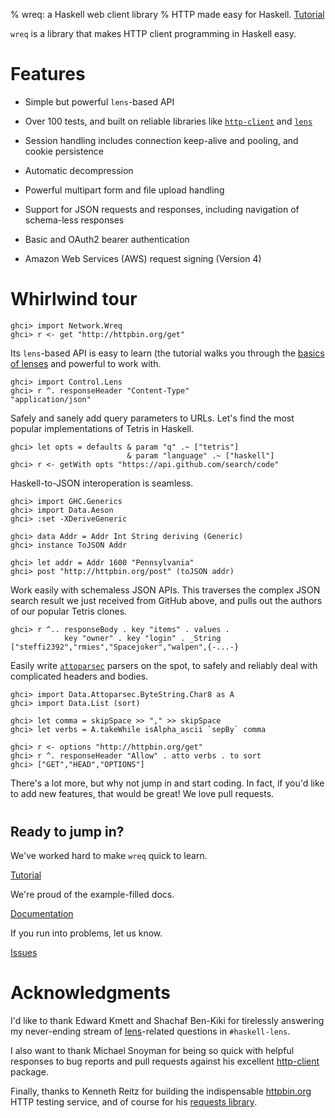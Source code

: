 % wreq: a Haskell web client library
% HTTP made easy for Haskell.
  <a href="tutorial.html" class="btn btn-primary btn-lg" role="button">Tutorial</a>



`wreq` is a library that makes HTTP client programming in Haskell
easy.


# Features

* Simple but powerful `lens`-based API

* Over 100 tests, and built on reliable libraries like [`http-client`](http://hackage.haskell.org/package/http-client/)
  and [`lens`](https://lens.github.io/)

* Session handling includes connection keep-alive and pooling, and
  cookie persistence

* Automatic decompression

* Powerful multipart form and file upload handling

* Support for JSON requests and responses, including navigation of
  schema-less responses

* Basic and OAuth2 bearer authentication

* Amazon Web Services (AWS) request signing (Version 4)

# Whirlwind tour

~~~~ {.haskell}
ghci> import Network.Wreq
ghci> r <- get "http://httpbin.org/get"
~~~~

Its `lens`-based API is easy to learn (the tutorial walks you through
the [basics of lenses](tutorial.html#a-quick-lens-backgrounder) and
powerful to work with.

~~~~ {.haskell}
ghci> import Control.Lens
ghci> r ^. responseHeader "Content-Type"
"application/json"
~~~~

Safely and sanely add query parameters to URLs. Let's find the most
popular implementations of Tetris in Haskell.

~~~~ {.haskell}
ghci> let opts = defaults & param "q" .~ ["tetris"]
                          & param "language" .~ ["haskell"]
ghci> r <- getWith opts "https://api.github.com/search/code"
~~~~

Haskell-to-JSON interoperation is seamless.

~~~~ {.haskell}
ghci> import GHC.Generics
ghci> import Data.Aeson
ghci> :set -XDeriveGeneric

ghci> data Addr = Addr Int String deriving (Generic)
ghci> instance ToJSON Addr

ghci> let addr = Addr 1600 "Pennsylvania"
ghci> post "http://httpbin.org/post" (toJSON addr)
~~~~


Work easily with schemaless JSON APIs.  This traverses the complex
JSON search result we just received from GitHub above, and pulls out
the authors of our popular Tetris clones.

~~~~ {.haskell}
ghci> r ^.. responseBody . key "items" . values .
            key "owner" . key "login" . _String
["steffi2392","rmies","Spacejoker","walpen",{-...-}
~~~~

Easily write
[`attoparsec`](http://hackage.haskell.org/package/attoparsec) parsers
on the spot, to safely and reliably deal with complicated headers and
bodies.

~~~~ {.haskell}
ghci> import Data.Attoparsec.ByteString.Char8 as A
ghci> import Data.List (sort)

ghci> let comma = skipSpace >> "," >> skipSpace
ghci> let verbs = A.takeWhile isAlpha_ascii `sepBy` comma

ghci> r <- options "http://httpbin.org/get"
ghci> r ^. responseHeader "Allow" . atto verbs . to sort
ghci> ["GET","HEAD","OPTIONS"]
~~~~

There's a lot more, but why not jump in and start coding. In fact, if
you'd like to add new features, that would be great! We love pull
requests.


<div class="jumbotron" style="margin-top: 40px;">
<h2 style="margin-top: 20px;">Ready to jump in?</h2>

We've worked hard to make `wreq` quick to learn.

<a href="tutorial.html" class="btn btn-success btn-lg" role="button">Tutorial</a>

We're proud of the example-filled docs.

<a href="http://hackage.haskell.org/package/wreq" class="btn btn-info btn-lg" role="button">Documentation</a>

If you run into problems, let us know.

<a href="https://github.com/bos/wreq" class="btn btn-warning btn-lg" role="button">Issues</a>

</div>


# Acknowledgments

I'd like to thank Edward Kmett and Shachaf Ben-Kiki for tirelessly
answering my never-ending stream of
[lens](https://lens.github.io/)-related questions in `#haskell-lens`.

I also want to thank Michael Snoyman for being so quick with helpful
responses to bug reports and pull requests against his excellent
[http-client](http://hackage.haskell.org/package/http-client) package.

Finally, thanks to Kenneth Reitz for building the indispensable
[httpbin.org](http://httpbin.org/) HTTP testing service, and of course
for his [requests library](http://docs.python-requests.org/en/latest/).
